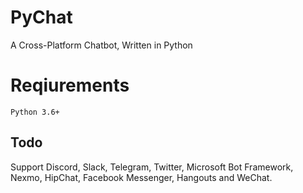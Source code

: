 # PyChat
A Cross-Platform Chatbot, Written in Python

# Reqiurements
`Python 3.6+`

## Todo
Support Discord, Slack, Telegram, Twitter, Microsoft Bot Framework, Nexmo, HipChat, Facebook Messenger, Hangouts and WeChat.
